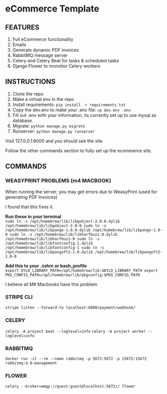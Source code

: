 # eCommerce Template #

## FEATURES ##
1. Full eCommerce functionality
2. Emails
3. Generate dynamic PDF invoices
4. RabbitMQ message server
5. Celery and Celery Beat for tasks & scheduled tasks
6. Django Flower to monotior Celery workers

## INSTRUCTIONS ##
1. Clone the repo
2. Make a virtual env in the repo
3. Install requirements: `pip install -r requirements.txt`
4. Copy the dev.env to make your .env file: `cp dev.env .env`
5. Fill out .env with your information, its currently set up to use mysql as database.
6. Migrate: `python manage.py migrate`
7. Runserver: `python manage.py runserver`

Visit 127.0.0.1:8000 and you should see the site.

Follow the other commands section to fully set up the ecommerce site.

## COMMANDS ##

### WEASYPRINT PROBLEMS (m4 MACBOOK) ###

When running the server, you may get errors due to WeasyPrint (used for generating PDF Invoices)

I found that this fixes it.

**Run these in your terminal**\
`sudo ln -s /opt/homebrew/lib/libgobject-2.0.0.dylib /opt/homebrew/lib/libgobject-2.0-0
sudo ln -s /opt/homebrew/lib/libpango-1.0.0.dylib /opt/homebrew/lib/libpango-1.0-0
sudo ln -s /opt/homebrew/lib/libharfbuzz.0.dylib /opt/homebrew/lib/libharfbuzz-0
sudo ln -s /opt/homebrew/lib/libfontconfig.1.dylib /opt/homebrew/lib/libfontconfig-1
sudo ln -s /opt/homebrew/lib/libpangoft2-1.0.dylib /opt/homebrew/lib/libpangoft2-1.0-0`

**Add this to your .zshrc or bash_profile**\
`export DYLD_LIBRARY_PATH=/opt/homebrew/lib:$DYLD_LIBRARY_PATH
export PKG_CONFIG_PATH=/opt/homebrew/lib/pkgconfig:$PKG_CONFIG_PATH`

I believe all M# Macbooks have this problem

### STRIPE CLI ###
`stripe listen --forward-to localhost:8000/payment/webhook/ `

### CELERY ###
`celery -A project beat --loglevel=info`
`celery -A project worker --loglevel=info`

### RABBITMQ ###
`docker run -it --rm --name rabbitmq -p 5672:5672 -p 15672:15672 rabbitmq:4.0-management`

### FLOWER ###
`celery --broker=amqp://guest:guest@localhost:5672// flower`


